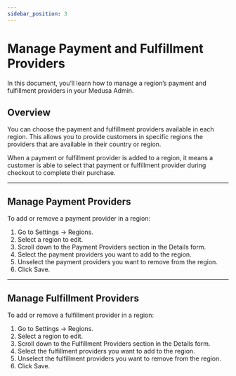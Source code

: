 ```yaml
---
sidebar_position: 3
---
```


# Manage Payment and Fulfillment Providers

In this document, you’ll learn how to manage a region’s payment and fulfillment providers in your Medusa Admin.

## Overview

You can choose the payment and fulfillment providers available in each region. This allows you to provide customers in specific regions the providers that are available in their country or region.

When a payment or fulfillment provider is added to a region, it means a customer is able to select that payment or fulfillment provider during checkout to complete their purchase.

---

## Manage Payment Providers

To add or remove a payment provider in a region:

1. Go to Settings → Regions.
2. Select a region to edit.
3. Scroll down to the Payment Providers section in the Details form.
4. Select the payment providers you want to add to the region.
5. Unselect the payment providers you want to remove from the region.
6. Click Save.

---

## Manage Fulfillment Providers

To add or remove a fulfillment provider in a region:

1. Go to Settings → Regions.
2. Select a region to edit.
3. Scroll down to the Fulfillment Providers section in the Details form.
4. Select the fulfillment providers you want to add to the region.
5. Unselect the fulfillment providers you want to remove from the region.
6. Click Save.
